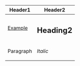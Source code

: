 | Header1                                   | Header2           |
| ----------------------------------------- | ----------------- |
| <a href="https://example.com">Example</a> | <h2>Heading2</h2> |
| <p>Paragraph</p>                          | <em>Italic</em>   |
